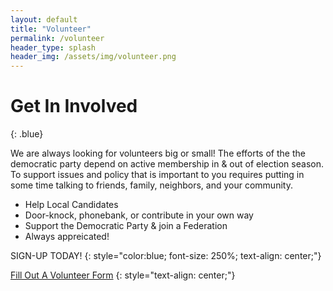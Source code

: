 ```yaml
---
layout: default
title: "Volunteer"
permalink: /volunteer
header_type: splash
header_img: /assets/img/volunteer.png
---
```

# Get In Involved
{: .blue}

We are always looking for volunteers big or small! The efforts of the the democratic party depend on active membership in & out of election season. To support issues and policy that is important to you requires putting in some time talking to friends, family, neighbors, and your community. 

- Help Local Candidates
- Door-knock, phonebank, or contribute in your own way
- Support the Democratic Party & join a Federation
- Always appreicated!

SIGN-UP TODAY!
{: style="color:blue; font-size: 250%; text-align: center;"}

<a href="https://forms.gle/2PVY1HZtonDig1hbA" class="btn btn-primary" role="button"> Fill Out A Volunteer Form</a>
{: style="text-align: center;"}

